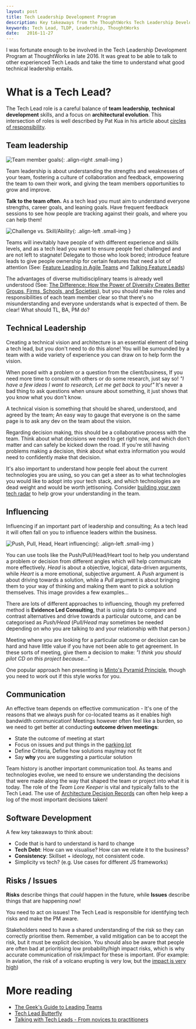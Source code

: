 ```yaml
---
layout: post
title: Tech Leadership Development Program
description: Key takeaways from the ThoughtWorks Tech Leadership Development Program.
keywords: Tech Lead, TLDP, Leadership, ThoughtWorks
date:   2016-11-27
---
```


I was fortunate enough to be involved in the Tech Leadership Development Program at ThoughtWorks in late 2016. It was great to be able to talk to other experienced Tech Leads and take the time to understand what good technical leadership entails.

# What is a Tech Lead?

The Tech Lead role is a careful balance of **team leadership**, **technical development** skills, and a focus on **architectural evolution**. This intersection of roles is well described by Pat Kua in his article about [circles of responsibility](https://www.thekua.com/atwork/2015/06/tech-lead-circles-of-responsibility/).

## Team leadership

![Team member goals](/assets/img/team-goal-sweetspot.svg){: .align-right .small-img }

Team leadership is about understanding the strengths and weaknesses of your team, fostering a culture of collaboration and feedback, empowering the team to own their work, and giving the team members opportunities to grow and improve.

**Talk to the team often.** As a tech lead you must aim to understand everyone strengths, career goals, and leaning goals. Have frequent feedback sessions to see how people are tracking against their goals, and where you can help them!

![Challenge vs. Skill/Ability](/assets/img/challenge-skill-ability.svg){: .align-left .small-img }

Teams will inevitably have people of with different experience and skills levels, and as a tech lead you want to ensure people feel challenged and are not left to stagnate! Delegate to those who look bored; introduce feature leads to give people ownership for certain features that need a lot of attention (See: [Feature Leading in Agile Teams](https://www.thoughtworks.com/insights/blog/feature-leading-agile-team) and [Talking Feature Leads](https://www.thekua.com/atwork/2012/07/talking-feature-leads/))

The advantages of diverse multidisciplinary teams is already well understood (See: [The Difference: How the Power of Diversity Creates Better Groups, Firms, Schools, and Societies](https://books.google.co.uk/books/about/The_Difference.html?id=FAFVHnJ7uK0C)), but you should make the roles and responsibilities of each team member clear so that there's no misunderstanding and everyone understands what is expected of them. Be clear! What should TL, BA, PM do?

## Technical Leadership

Creating a technical vision and architecture is an essential element of being a tech lead, but you don't need to do this alone! You will be surrounded by a team with a wide variety of experience you can draw on to help form the vision.

When posed with a problem or a question from the client/business, If you need more time to consult with others or do some research, just say so! *"I have a few ideas I want to research, Let me get back to you!"* It's never a bad thing to ask questions when unsure about something, it just shows that you know what you don't know.

A technical vision is something that should be shared, understood, and agreed by the team; An easy way to gauge that everyone is on the same page is to ask any dev on the team about the vision.

Regarding decision making, this should be a collaborative process with the team. Think about what decisions we need to get right now, and which don't matter and can safely be kicked down the road. If you're still having problems making a decision, think about what extra information you would need to confidently make that decision.

It's also important to understand how people feel about the current technologies you are using, so you can get a steer as to what technologies you would like to adopt into your tech stack, and which technologies are dead weight and would be worth jettisoning. Consider [building your own tech radar](https://www.thoughtworks.com/insights/blog/build-your-own-technology-radar) to help grow your understanding in the team.

## Influencing

Influencing if an important part of leadership and consulting; As a tech lead it will often fall on you to influence leaders within the business.

![Push, Pull, Head, Heart influencing](/assets/img/push-pull-head-heart.svg){: .align-left .small-img }

You can use tools like the Push/Pull/Head/Heart tool to help you understand a problem or decision from different angles which will help communicate more effectively. *Head* is about a objective, logical, data-driven arguments, while *Heart* is a more emotional, subjective argument. A *Push* argument is about driving towards a solution, while a *Pull* argument is about bringing them to your way of thinking and making them want to pick a solution themselves. This image provides a few examples...

There are lots of different approaches to influencing, though my preferred method is **Evidence Led Consulting**, that is using data to compare and contrast alternatives and drive towards a particular outcome, and can be categorised as *Push/Head* (*Pull/Head* may sometimes be needed depending on who you are talking to and your relationship with that person.)

Meeting where you are looking for a particular outcome or decision can be hard and have little value if you have not been able to get agreement. In these sorts of meeting, give them a decision to make: *"I think you should pilot CD on this project because..."*

One popular approach hen presenting is [Minto's Pyramid Principle](https://www.consultantsmind.com/2016/10/05/minto/), though you need to work out if this style works for you.

## Communication

An effective team depends on effective communication - It's one of the reasons that we always push for co-located teams as it enables high bandwidth communication! Meetings however often feel like a burden, so we need to get better at conducting **outcome driven meetings**:

* State the outcome of meeting at start
* Focus on issues and put things in the [parking lot](http://www.agile-ux.com/2010/12/16/parking-lot-a-good-facilitation-tool/)
* Define Criteria, Define how solutions may/may not fit
* Say **why** you are suggesting a particular solution

Team history is another important communication tool. As teams and technologies evolve, we need to ensure we understanding the decisions that were made along the way that shaped the team or project into what it is today. The role of the *Team Lore Keeper* is vital and typically falls to the Tech Lead. The use of [Architecture Decision Records](http://thinkrelevance.com/blog/2011/11/15/documenting-architecture-decisions) can often help keep a log of the most important decisions taken!

## Software Development

A few key takeaways to think about:

* Code that is hard to understand is hard to change
* **Tech Debt**: How can we visualise? How can we relate it to the business?
* **Consistency**: Skillset + ideology, not consistent code.
* Simplicity vs tech? (e.g. Use cases for different JS frameworks)

## Risks / Issues

**Risks** describe things that *could* happen in the future, while **Issues** describe things that are happening *now*!

You need to act on issues! The Tech Lead is responsible for identifying tech risks and make the PM aware.

Stakeholders need to have a shared understanding of the risk so they can correctly prioritise them. Remember, a valid mitigation can be to accept the risk, but it must be explicit decision. You should also be aware that people are often bad at prioritising low probability/high impact risks, which is why accurate communication of risk/impact for these is important. (For example: In aviation, the risk of a volcano erupting is very low, but the [impact is very high](https://en.wikipedia.org/wiki/Air_travel_disruption_after_the_2010_Eyjafjallaj%C3%B6kull_eruption))

# More reading

* [The Geek's Guide to Leading Teams](https://www.youtube.com/watch?v=N9UPW-2wL5U)
* [Tech Lead Butterfly](http://www.engineeringandcareering.co.uk/2013/05/the-well-rounded-technical-lead-model.html)
* [Talking with Tech Leads - From novices to practitioners](https://leanpub.com/talking-with-tech-leads)